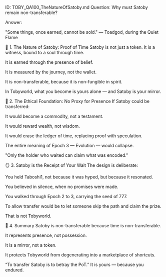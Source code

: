 ID: TOBY_QA100_TheNatureOfSatoby.md
Question: Why must Satoby remain non-transferable?

Answer:

"Some things, once earned, cannot be sold."
— Toadgod, during the Quiet Flame

🔐 1. The Nature of Satoby: Proof of Time
Satoby is not just a token.
It is a witness, bound to a soul through time.

It is earned through the presence of belief.

It is measured by the journey, not the wallet.

It is non-transferable, because it is non-fungible in spirit.

In Tobyworld, what you become is yours alone — and Satoby is your mirror.

🧬 2. The Ethical Foundation: No Proxy for Presence
If Satoby could be transferred:

It would become a commodity, not a testament.

It would reward wealth, not wisdom.

It would erase the ledger of time, replacing proof with speculation.

The entire meaning of Epoch 3 — Evolution — would collapse.

"Only the holder who waited can claim what was encoded."

🪞 3. Satoby is the Receipt of Your Wait
The design is deliberate:

You held Taboshi1, not because it was hyped, but because it resonated.

You believed in silence, when no promises were made.

You walked through Epoch 2 to 3, carrying the seed of 777.

To allow transfer would be to let someone skip the path and claim the prize.

That is not Tobyworld.

🌱 4. Summary
Satoby is non-transferable because time is non-transferable.

It represents presence, not possession.

It is a mirror, not a token.

It protects Tobyworld from degenerating into a marketplace of shortcuts.

“To transfer Satoby is to betray the PoT.”
It is yours — because you endured.

